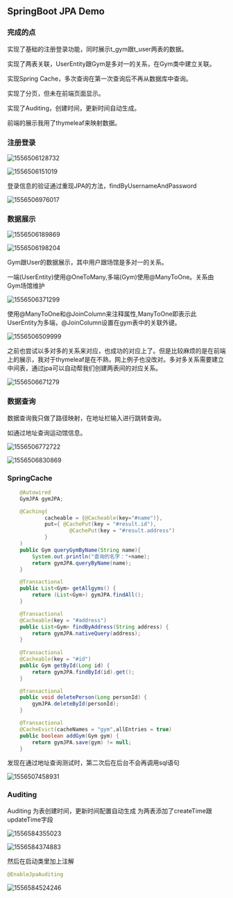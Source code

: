 ## SpringBoot JPA Demo
### 完成的点
实现了基础的注册登录功能，同时展示t_gym跟t_user两表的数据。

实现了两表关联，UserEntity跟Gym是多对一的关系，在Gym类中建立关联。

实现Spring Cache，多次查询在第一次查询后不再从数据库中查询。

实现了分页，但未在前端页面显示。

实现了Auditing，创建时间，更新时间自动生成。

前端的展示我用了thymeleaf来映射数据。



### 注册登录

![1556506128732](C:\Users\HP\AppData\Roaming\Typora\typora-user-images\1556506128732.png)

![1556506151019](C:\Users\HP\AppData\Roaming\Typora\typora-user-images\1556506151019.png)



登录信息的验证通过重现JPA的方法，findByUsernameAndPassword

![1556506976017](C:\Users\HP\AppData\Roaming\Typora\typora-user-images\1556506976017.png)



### 数据展示

![1556506189869](C:\Users\HP\AppData\Roaming\Typora\typora-user-images\1556506189869.png)

![1556506198204](C:\Users\HP\AppData\Roaming\Typora\typora-user-images\1556506198204.png)

Gym跟User的数据展示，其中用户跟场馆是多对一的关系。

一端(UserEntity)使用@OneToMany,多端(Gym)使用@ManyToOne。关系由Gym场馆维护

![1556506371299](C:\Users\HP\AppData\Roaming\Typora\typora-user-images\1556506371299.png)



使用@ManyToOne和@JoinColumn来注释属性,ManyToOne即表示此UserEntity为多端，@JoinColumn设置在gym表中的关联外键。

![1556506509999](C:\Users\HP\AppData\Roaming\Typora\typora-user-images\1556506509999.png)



之前也尝试以多对多的关系来对应，也成功的对应上了。但是比较麻烦的是在前端上的展示，我对于thymeleaf是在不熟，网上例子也没改对。多对多关系需要建立中间表，通过jpa可以自动帮我们创建两表间的对应关系。

![1556506671279](C:\Users\HP\AppData\Roaming\Typora\typora-user-images\1556506671279.png)



### 数据查询

数据查询我只做了路径映射，在地址栏输入进行跳转查询。

如通过地址查询运动馆信息。

![1556506772722](C:\Users\HP\AppData\Roaming\Typora\typora-user-images\1556506772722.png)

![1556506830869](C:\Users\HP\AppData\Roaming\Typora\typora-user-images\1556506830869.png)



### SpringCache

```java
    @Autowired
    GymJPA gymJPA;

    @Caching(
            cacheable = {@Cacheable(key="#name")},
            put={ @CachePut(key = "#result.id"),
                    @CachePut(key = "#result.address")
            }
    )
    public Gym queryGymByName(String name){
        System.out.println("查询的名字："+name);
        return gymJPA.queryByName(name);
    }

    @Transactional
    public List<Gym> getAllgyms() {
        return (List<Gym>) gymJPA.findAll();
    }

    @Transactional
    @Cacheable(key = "#address")
    public List<Gym> findByAddress(String address) {
        return gymJPA.nativeQuery(address);
    }
    
    @Transactional
    @Cacheable(key = "#id")
    public Gym getById(Long id) {
        return gymJPA.findById(id).get();
    }

    @Transactional
    public void deletePerson(Long personId) {
        gymJPA.deleteById(personId);
    }

    @Transactional
    @CacheEvict(cacheNames = "gym",allEntries = true)
    public boolean addGym(Gym gym) {
        return gymJPA.save(gym) != null;
    }
```

发现在通过地址查询测试时，第二次后在后台不会再调用sql语句

![1556507458931](C:\Users\HP\AppData\Roaming\Typora\typora-user-images\1556507458931.png)



### Auditing

Auditing 为表创建时间，更新时间配置自动生成
为两表添加了createTime跟updateTime字段

![1556584355023](C:\Users\HP\AppData\Roaming\Typora\typora-user-images\1556584355023.png)

![1556584374883](C:\Users\HP\AppData\Roaming\Typora\typora-user-images\1556584374883.png)



然后在启动类里加上注解

```java
@EnableJpaAuditing
```

![1556584524246](C:\Users\HP\AppData\Roaming\Typora\typora-user-images\1556584524246.png)